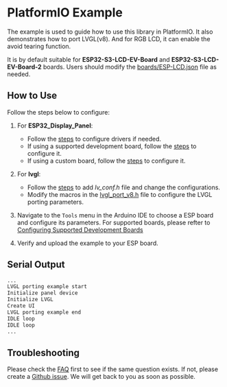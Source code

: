 # PlatformIO Example

The example is used to guide how to use this library in PlatformIO. It also demonstrates how to port LVGL(v8). And for RGB LCD, it can enable the avoid tearing function.

It is by default suitable for **ESP32-S3-LCD-EV-Board** and **ESP32-S3-LCD-EV-Board-2** boards. Users should modify the [boards/ESP-LCD.json](boards/ESP-LCD.json) file as needed.

## How to Use

Follow the steps below to configure:

1. For **ESP32_Display_Panel**:

    - Follow the [steps](https://github.com/VIEWESMART/VIEWE-FAQ/tree/main/Arduino-FAQ/English/How_To_Use.md#configuring-drivers) to configure drivers if needed.
    - If using a supported development board, follow the [steps](https://github.com/VIEWESMART/VIEWE-FAQ/tree/main/Arduino-FAQ/English/How_To_Use.md#using-supported-development-boards) to configure it.
    - If using a custom board, follow the [steps](https://github.com/VIEWESMART/VIEWE-FAQ/tree/main/Arduino-FAQ/English/How_To_Use.md#using-custom-development-boards) to configure it.

2. For **lvgl**:

    - Follow the [steps](https://github.com/VIEWESMART/VIEWE-FAQ/blob/main/Arduino-FAQ/English/FAQ.md#how-to-add-an-lvgl-library-and-how-to-configure) to add *lv_conf.h* file and change the configurations.
    - Modify the macros in the [lvgl_port_v8.h](./src/lvgl_port_v8.h) file to configure the LVGL porting parameters.

3. Navigate to the `Tools` menu in the Arduino IDE to choose a ESP board and configure its parameters. For supported boards, please refter to [Configuring Supported Development Boards](https://github.com/VIEWESMART/VIEWE-FAQ/tree/main/Arduino-FAQ/English/How_To_Use.md#configuring-supported-development-boards)
4. Verify and upload the example to your ESP board.

## Serial Output

```bash
...
LVGL porting example start
Initialize panel device
Initialize LVGL
Create UI
LVGL porting example end
IDLE loop
IDLE loop
...
```

## Troubleshooting

Please check the [FAQ](../../docs/FAQ.md) first to see if the same question exists. If not, please create a [Github issue](https://github.com/esp-arduino-libs/ESP32_Display_Panel/issues). We will get back to you as soon as possible.
